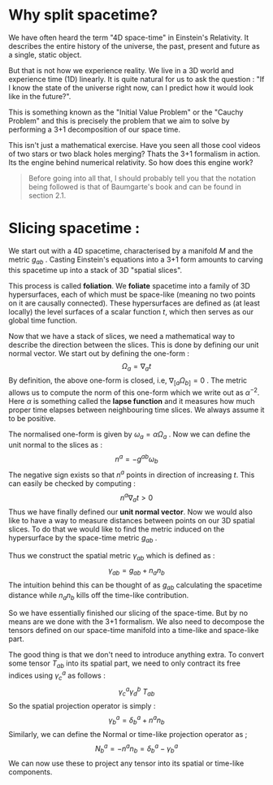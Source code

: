 # Why split spacetime?

We have often heard the term "4D space-time" in Einstein's Relativity. It describes the entire history of the universe, the past, present and future as a single, static object. 

But that is not how we experience reality. We live in a 3D world and experience time (1D) linearly. It is quite natural for us to ask the question : "If I know the state of the universe right now, can I predict how it would look like in the future?".

This is something known as the "Initial Value Problem" or the "Cauchy Problem" and this is precisely the problem that we aim to solve by performing a 3+1 decomposition of our space time.

This isn't just a mathematical exercise. Have you seen all those cool videos of two stars or two black holes merging? Thats the 3+1 formalism in action. Its the engine behind numerical relativity. So how does this engine work?

>Before going into all that, I should probably tell you that the notation being followed is that of Baumgarte's book and can be found in section 2.1.

# Slicing spacetime :

We start out with a 4D spacetime, characterised by a manifold $M$ and the metric $g_{ab}$ . Casting Einstein's equations into a 3+1 form amounts to carving this spacetime up into a stack of 3D "spatial slices".

This process is called **foliation**. We **foliate** spacetime into a family of 3D hypersurfaces, each of which must be space-like (meaning no  two points on it are causally connected). These hypersurfaces are defined as (at least locally) the level surfaces of a scalar function $t$, which then serves as our global time function.

Now that we have a stack of slices, we need a mathematical way to describe the direction between the slices. This is done by defining our unit normal vector. We start out by defining the one-form :
$$
\Omega_{a} = \nabla_{a} t
$$
By definition, the above one-form is closed, i.e, $\nabla_{[a}\Omega_{b]} = 0$ . The metric allows us to compute the norm of this one-form which we write out as $\alpha^{-2}$. Here $\alpha$ is something called the **lapse function** and it measures how much proper time elapses between neighbouring time slices. We always assume it to be positive.

The normalised one-form is given by $\omega_a = \alpha \Omega_a$ . Now we can define the unit normal to the slices as :
$$
n^a = -g^{ab}\omega _{b}
$$
The negative sign exists so that $n^a$ points in direction of increasing $t$. This can easily be checked by computing :
$$
n^a \nabla_{a} t > 0
$$
Thus we have finally defined our **unit normal vector**. Now we would also like to have a way to measure distances between points on our 3D spatial slices. To do that we would like to find the metric induced on the hypersurface by the space-time metric $g_{ab}$ .

Thus we construct the spatial metric $\gamma_{ab}$ which is defined as :
$$
\gamma_{ab} = g_{ab} + n_{a} n_{b}
$$
The intuition behind this can be thought of as $g_{ab}$ calculating the spacetime distance while $n_{a} n_{b}$ kills off the time-like contribution.

So we have essentially finished our slicing of the space-time. But by no means are we done with the 3+1 formalism. We also need to decompose the tensors defined on our space-time manifold into a time-like and space-like part.

The good thing is that we don't need to introduce anything extra. To convert some tensor $T_{ab}$ into its spatial part, we need to only contract its free indices using $\gamma_{c}^a$ as follows :
$$
\gamma^a_{c} \gamma_{d}^b \ T_{ab}
$$
So the spatial projection operator is simply :
$$
\gamma^a_{b} = \delta^a_{b} + n^a n_{b}
$$
Similarly, we can define the Normal or time-like projection operator as ;
$$
N^a_{b} = -n^a n_{b} = \delta^a_{b} - \gamma^a_{b}
$$
We can now use these to project any tensor into its spatial or time-like components. 

